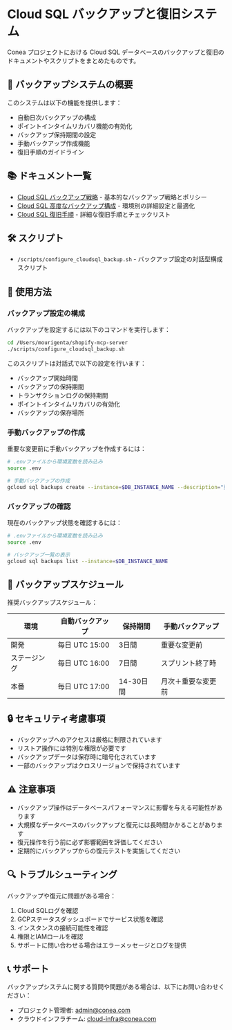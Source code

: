 # Cloud SQL バックアップと復旧システム

Conea プロジェクトにおける Cloud SQL データベースのバックアップと復旧のドキュメントやスクリプトをまとめたものです。

## 🔄 バックアップシステムの概要

このシステムは以下の機能を提供します：

- 自動日次バックアップの構成
- ポイントインタイムリカバリ機能の有効化
- バックアップ保持期間の設定
- 手動バックアップ作成機能
- 復旧手順のガイドライン

## 📚 ドキュメント一覧

- [Cloud SQL バックアップ戦略](./CLOUD_SQL_BACKUP_STRATEGY.md) - 基本的なバックアップ戦略とポリシー
- [Cloud SQL 高度なバックアップ構成](./CLOUD_SQL_ADVANCED_BACKUP.md) - 環境別の詳細設定と最適化
- [Cloud SQL 復旧手順](./CLOUD_SQL_RECOVERY_PROCEDURE.md) - 詳細な復旧手順とチェックリスト

## 🛠️ スクリプト

- `/scripts/configure_cloudsql_backup.sh` - バックアップ設定の対話型構成スクリプト

## 🚀 使用方法

### バックアップ設定の構成

バックアップを設定するには以下のコマンドを実行します：

```bash
cd /Users/mourigenta/shopify-mcp-server
./scripts/configure_cloudsql_backup.sh
```

このスクリプトは対話式で以下の設定を行います：

- バックアップ開始時間
- バックアップの保持期間
- トランザクションログの保持期間
- ポイントインタイムリカバリの有効化
- バックアップの保存場所

### 手動バックアップの作成

重要な変更前に手動バックアップを作成するには：

```bash
# .envファイルから環境変数を読み込み
source .env

# 手動バックアップの作成
gcloud sql backups create --instance=$DB_INSTANCE_NAME --description="重要な変更前のバックアップ"
```

### バックアップの確認

現在のバックアップ状態を確認するには：

```bash
# .envファイルから環境変数を読み込み
source .env

# バックアップ一覧の表示
gcloud sql backups list --instance=$DB_INSTANCE_NAME
```

## 📅 バックアップスケジュール

推奨バックアップスケジュール：

| 環境 | 自動バックアップ | 保持期間 | 手動バックアップ |
|------|--------------|---------|--------------|
| 開発 | 毎日 UTC 15:00 | 3日間 | 重要な変更前 |
| ステージング | 毎日 UTC 16:00 | 7日間 | スプリント終了時 |
| 本番 | 毎日 UTC 17:00 | 14-30日間 | 月次＋重要な変更前 |

## 🔒 セキュリティ考慮事項

- バックアップへのアクセスは厳格に制限されています
- リストア操作には特別な権限が必要です
- バックアップデータは保存時に暗号化されています
- 一部のバックアップはクロスリージョンで保持されています

## ⚠️ 注意事項

- バックアップ操作はデータベースパフォーマンスに影響を与える可能性があります
- 大規模なデータベースのバックアップと復元には長時間かかることがあります
- 復元操作を行う前に必ず影響範囲を評価してください
- 定期的にバックアップからの復元テストを実施してください

## 🔍 トラブルシューティング

バックアップや復元に問題がある場合：

1. Cloud SQLログを確認
2. GCPステータスダッシュボードでサービス状態を確認
3. インスタンスの接続可能性を確認
4. 権限とIAMロールを確認
5. サポートに問い合わせる場合はエラーメッセージとログを提供

## 📞 サポート

バックアップシステムに関する質問や問題がある場合は、以下にお問い合わせください：

- プロジェクト管理者: admin@conea.com
- クラウドインフラチーム: cloud-infra@conea.com
